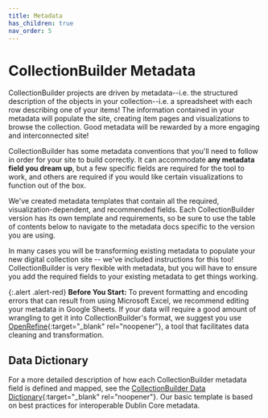 ```yaml
---
title: Metadata
has_children: true
nav_order: 5
---
```


# CollectionBuilder Metadata

CollectionBuilder projects are driven by metadata--i.e. the structured description of the objects in your collection--i.e. a spreadsheet with each row describing one of your items!
The information contained in your metadata will populate the site, creating item pages and visualizations to browse the collection. 
Good metadata will be rewarded by a more engaging and interconnected site!

CollectionBuilder has some metadata conventions that you'll need to follow in order for your site to build correctly. 
It can accommodate **any metadata field you dream up**, but a few specific fields are required for the tool to work, and others are required if you would like certain visualizations to function out of the box. 

We've created metadata templates that contain all the required, visualization-dependent, and recommended fields.
Each CollectionBuilder version has its own template and requirements, so be sure to use the table of contents below to navigate to the metadata docs specific to the version you are using.

In many cases you will be transforming existing metadata to populate your new digital collection site -- we've included instructions for this too! 
CollectionBuilder is very flexible with metadata, but you will have to ensure you add the required fields to your existing metadata to get things working. 
 
{:.alert .alert-red}
**Before You Start:** To prevent formatting and encoding errors that can result from using Microsoft Excel, we recommend editing your metadata in Google Sheets. 
If your data will require a good amount of wrangling to get it into CollectionBuilder's format, we suggest you use [OpenRefine](http://openrefine.org/){:target="_blank" rel="noopener"}, a tool that facilitates data cleaning and transformation.

## Data Dictionary

For a more detailed description of how each CollectionBuilder metadata field is defined and mapped, see the [CollectionBuilder Data Dictionary](/images/data_dictionary.pdf){:target="_blank" rel="noopener"}.
Our basic template is based on best practices for interoperable Dublin Core metadata.
